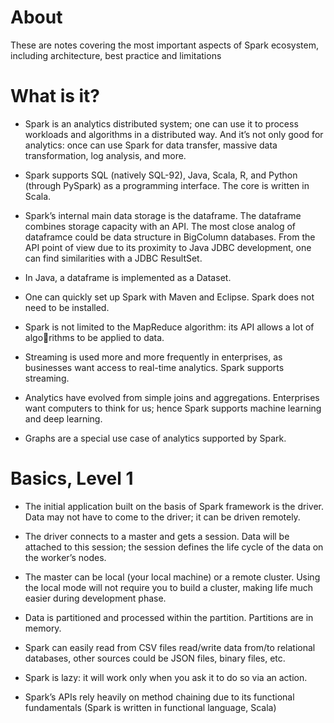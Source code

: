 ﻿About
=======

These are notes covering the most important aspects of Spark ecosystem, including architecture, best practice and limitations

What is it?
===========

*  Spark is an analytics distributed system; one can use it to process workloads and algorithms in a distributed way. And it’s not only good for analytics: once can use Spark for data transfer, massive data transformation, log analysis, and more.

*  Spark supports SQL (natively SQL-92), Java, Scala, R, and Python (through PySpark) as a programming interface. The core is written in Scala.

*  Spark’s internal main data storage is the dataframe. The dataframe combines storage capacity with an API. The most close analog of dataframce could be data structure in BigColumn databases. From the API point of view due to its proximity to Java JDBC development, one can find similarities with a JDBC ResultSet.

*  In Java, a dataframe is implemented as a Dataset<Row>.

*  One can quickly set up Spark with Maven and Eclipse. Spark does not need to be installed.

*  Spark is not limited to the MapReduce algorithm: its API allows a lot of algorithms to be applied to data.

*  Streaming is used more and more frequently in enterprises, as businesses want access to real-time analytics. Spark supports streaming.

*  Analytics have evolved from simple joins and aggregations. Enterprises want computers to think for us; hence Spark supports machine learning and deep learning.

*  Graphs are a special use case of analytics supported by Spark.

Basics, Level 1
================

*  The initial application built on the basis of Spark framework is the driver. Data may not have to come to the driver; it can be driven remotely.

*  The driver connects to a master and gets a session. Data will be attached to this session; the session defines the life cycle of the data on the worker’s nodes.

*  The master can be local (your local machine) or a remote cluster. Using the local mode will not require you to build a cluster, making life much easier during development phase.

*  Data is partitioned and processed within the partition. Partitions are in memory.

*  Spark can easily read from CSV files read/write data from/to relational databases, other sources could be JSON files, binary files, etc.

*  Spark is lazy: it will work only when you ask it to do so via an action.

*  Spark’s APIs rely heavily on method chaining due to its functional fundamentals (Spark is written in functional language, Scala)


